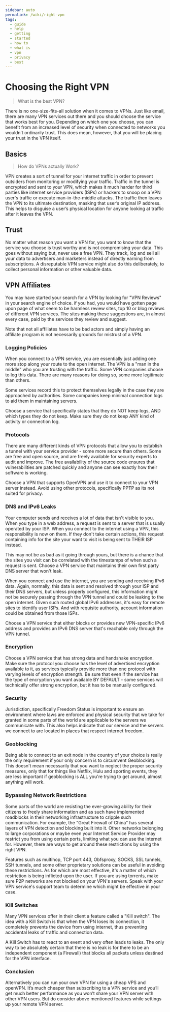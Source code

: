 ```yaml
---
sidebar: auto
permalink: /wiki/right-vpn
tags:
  - guide
  - help
  - getting
  - started
  - how to
  - what is
  - vpn
  - privacy
  - best
---
```


# Choosing the Right VPN

> What is the best VPN?

There is no one-size-fits-all solution when it comes to VPNs. Just like email, there are many VPN services out there and you should choose the service that works best for you. Depending on which one you choose, you can benefit from an increased level of security when connected to networks you wouldn’t ordinarily trust. This does mean, however, that you will be placing your trust in the VPN itself.

## Basics

> How do VPNs actually Work?

VPN creates a sort of tunnel for your internet traffic in order to prevent outsiders from monitoring or modifying your traffic. Traffic in the tunnel is encrypted and sent to your VPN, which makes it much harder for third parties like internet service providers (ISPs) or hackers to snoop on a VPN user's traffic or execute man-in-the-middle attacks. The traffic then leaves the VPN to its ultimate destination, masking that user’s original IP address. This helps to disguise a user’s physical location for anyone looking at traffic after it leaves the VPN.

## Trust

No matter what reason you want a VPN for, you want to know that the service you choose is trust worthy and is not compromising your data. This goes without saying but, never use a free VPN. They track, log and sell all your data to advertisers and marketers instead of directly earning from subscriptions. A disreputable VPN service might also do this deliberately, to collect personal information or other valuable data.

## VPN Affiliates

You may have started your search for a VPN by looking for "VPN Reviews" in your search engine of choice. if you had, you would have gotten page upon page of what seem to be harmless review sites, top 10 or blog reviews of different VPN services. The sites making these suggestions are, in almost every case, paid by the services they review and suggest.

Note that not all affiliates have to be bad actors and simply having an affiliate program is not necessarily grounds for mistrust of a VPN.

### Logging Policies

When you connect to a VPN service, you are essentially just adding one more stop along your route to the open internet. The VPN is a "man in the middle" who you are trusting with the traffic. Some VPN companies choose to log this data. There are many reasons for doing so, some more legitimate than others.

Some services record this to protect themselves legally in the case they are approached by authorities. Some companies keep minimal connection logs to aid them in maintaining servers.

Choose a service that specifically states that they do NOT keep logs, AND which types they do not keep. Make sure they do not keep ANY kind of activity or connection log.

### Protocols

There are many different kinds of VPN protocols that allow you to establish a tunnel with your service provider - some more secure than others. Some are free and open source, and are freely available for security experts to audit and improve. The free availability of the source code ensures that vulnerabilities are patched quickly and anyone can see exactly how their software is working.

Choose a VPN that supports OpenVPN and use it to connect to your VPN server instead. Avoid using other protocols, specifically PPTP as its not suited for privacy.

### DNS and IPv6 Leaks

Your computer sends and receives a lot of data that isn't visible to you. When you type in a web address, a request is sent to a server that is usually operated by your ISP. When you connect to the internet using a VPN, this responsibility is now on them. If they don't take certain actions, this request containing info for the site your want to visit is being sent to THEIR ISP instead.

This may not be as bad as it going through yours, but there is a chance that the sites you visit can be correlated with the timestamps of when such a request is sent. Choose a VPN service that maintains their own first party DNS server that won't leak.

When you connect and use the internet, you are sending and receiving IPv6 data. Again, normally, this data is sent and resolved through your ISP and their DNS servers, but unless properly configured, this information might not be securely passing through the VPN tunnel and could be leaking to the open internet. Given such routed global IPv6 addresses, it's easy for remote sites to identify user ISPs. And with requisite authority, account information could be obtained from those ISPs.

Choose a VPN service that either blocks or provides new VPN-specific IPv6 address and provides an IPv6 DNS server that's reachable only through the VPN tunnel.

### Encryption

Choose a VPN service that has strong data and handshake encryption. Make sure the protocol you choose has the level of advertised encryption available to it, as services typically provide more than one protocol with varying levels of encryption strength. Be sure that even if the service has the type of encryption you want available BY DEFAULT - some services will technically offer strong encryption, but it has to be manually configured.

### Security

Jurisdiction, specifically Freedom Status is important to ensure an environment where laws are enforced and physical security that we take for granted in some parts of the world are applicable to the servers we communicate with. This also helps indicate that our service and the servers we connect to are located in places that respect internet freedom.

### Geoblocking

Being able to connect to an exit node in the country of your choice is really the only requirement if your only concern is to circumvent Geoblocking. This doesn't mean necessarily that you want to neglect the proper security measures, only that for things like Netflix, Hulu and sporting events, they are less important if geoblocking is ALL you're trying to get around, almost anything will work.

### Bypassing Network Restrictions

Some parts of the world are resisting the ever-growing ability for their citizens to freely share information and as such have implemented roadblocks in their networking infrastructure to cripple such communication. For example, the "Great Firewall of China" has several layers of VPN detection and blocking built into it. Other networks belonging to large corporations or maybe even your Internet Service Provider may restrict you from using certain ports, limiting what you can use the internet for. However, there are ways to get around these restrictions by using the right VPN.

Features such as multihop, TCP port 443, Obfsproxy, SOCKS, SSL tunnels, SSH tunnels, and some other proprietary solutions can be useful in avoiding these restrictions. As for which are most effective, it's a matter of which restriction is being inflicted upon the user. If you are using torrents, make sure P2P networks are not blocked on your VPN's servers. Speak with your VPN service's support team to determine which might be effective in your case.

### Kill Switches

Many VPN services offer in their client a feature called a "Kill switch". The idea with a Kill Switch is that when the VPN loses its connection, it completely prevents the device from using internet, thus preventing accidental leaks of traffic and connection data.

A Kill Switch has to react to an event and very often leads to leaks. The only way to be absolutely certain that there is no leak is for there to be an independent component (a Firewall) that blocks all packets unless destined for the VPN interface.

### Conclusion

Alternatively you can run your own VPN for using a cheap VPS and openVPN. It’s much cheaper than subscribing to a VPN service and you’ll get much better performance as you won’t share your VPN server with other VPN users. But do consider above mentioned features while settings up your remote VPN server.
